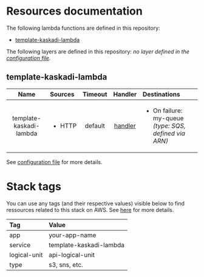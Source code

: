 # Resources documentation

The following lambda functions are defined in this repository:
- [template-kaskadi-lambda](#template-kaskadi-lambda)

The following layers are defined in this repository:
_no layer defined in the [configuration file](./serverless.yml)._

## template-kaskadi-lambda <a name="template-kaskadi-lambda"></a>

|           Name          | Sources                | Timeout |                 Handler                 | Destinations                                                          |
| :---------------------: | :--------------------- | :-----: | :-------------------------------------: | :-------------------------------------------------------------------- |
| template-kaskadi-lambda | <ul><li>HTTP</li></ul> | default | [handler](./template-kaskadi-lambda.js) | <ul><li>On failure: my-queue _(type: SQS, defined via ARN)_</li></ul> |

See [configuration file](./serverless.yml) for more details.

# Stack tags

You can use any tags (and their respective values) visible below to find ressources related to this stack on AWS. See [here](https://docs.amazonaws.cn/en_us/AWSCloudFormation/latest/UserGuide/aws-properties-resource-tags.html) for more details.

| Tag          | Value                   |
| :----------- | :---------------------- |
| app          | your-app-name           |
| service      | template-kaskadi-lambda |
| logical-unit | api-logical-unit        |
| type         | s3, sns, etc.           |